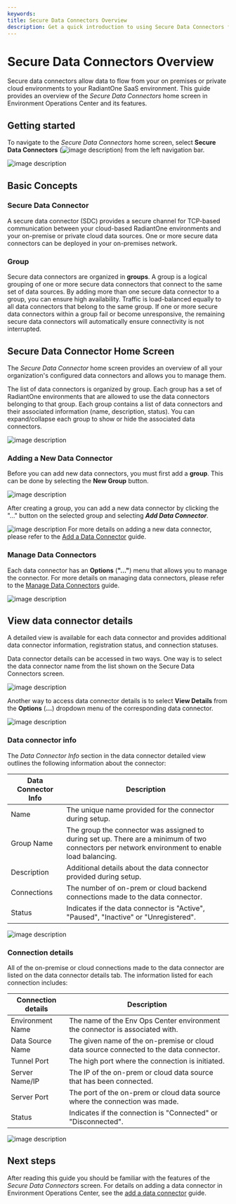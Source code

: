 ```yaml
---
keywords:
title: Secure Data Connectors Overview
description: Get a quick introduction to using Secure Data Connectors for connecting data from sources on-premises or private cloud environments to RadiantOne SaaS.
---
```

# Secure Data Connectors Overview

Secure data connectors allow data to flow from your on premises or private cloud environments to your RadiantOne SaaS environment. This guide provides an overview of the *Secure Data Connectors* home screen in Environment Operations Center and its features. 

## Getting started 

To navigate to the *Secure Data Connectors* home screen, select **Secure Data Connectors** (![image description](images/agent-icon.png)) from the left navigation bar.

![image description](images/secure-data-connectors.png)

## Basic Concepts

### Secure Data Connector

A secure data connector (SDC) provides a secure channel for TCP-based communication between your cloud-based RadiantOne environments and your on-premise or private cloud data sources. One or more secure data connectors can be deployed in your on-premises network.

### Group

Secure data connectors are organized in **groups**. A group is a logical grouping of one or more secure data connectors that connect to the same set of data sources. By adding more than one secure data connector to a group, you can ensure high availability. Traffic is load-balanced equally to all data connectors that belong to the same group. If one or more secure data connectors within a group fail or become unresponsive, the remaining secure data connectors will automatically ensure connectivity is not interrupted. 

## Secure Data Connector Home Screen

The *Secure Data Connector* home screen provides an overview of all your organization's configured data connectors and allows you to manage them.

The list of data connectors is organized by group. Each group has a set of RadiantOne environments that are allowed to use the data connectors belonging to that group.
Each group contains a list of data connectors and their associated information (name, description, status). You can expand/collapse each group to show or hide the associated data connectors.

![image description](images/connector-info-expanded.png)

### Adding a New Data Connector

Before you can add new data connectors, you must first add a **group**. This can be done by selecting the **New Group** button.

![image description](images/new-group.png)

After creating a group, you can add a new data connector by clicking the "..." button on the selected group and selecting ***Add Data Connector***.

![image description](images/add-data-connector.png)
For more details on adding a new data connector, please refer to the [Add a Data Connector](add-data-connector.md) guide.

### Manage Data Connectors

Each data connector has an **Options** (**"..."**) menu that allows you to manage the connector. For more details on managing data connectors, please refer to the [Manage Data Connectors](manage-data-connectors.md) guide.

![image description](images/options.png)

## View data connector details

A detailed view is available for each data connector and provides additional data connector information, registration status, and connection statuses.

Data connector details can be accessed in two ways. One way is to select the data connector name from the list shown on the Secure Data Connectors screen.

![image description](images/select-name.png)

Another way to access data connector details is to select **View Details** from the **Options** (**...**) dropdown menu of the corresponding data connector.

![image description](images/view-details.png)

### Data connector info

The *Data Connector Info* section in the data connector detailed view outlines the following information about the connector:

| Data Connector Info | Description |
| ------------------- | ----------- |
| Name | The unique name provided for the connector during setup. |
| Group Name | The group the connector was assigned to during set up. There are a minimum of two connectors per network environment to enable load balancing.|
| Description | Additional details about the data connector provided during setup. |
| Connections | The number of on-prem or cloud backend connections made to the data connector. |
| Status | Indicates if the data connector is "Active", "Paused", "Inactive" or "Unregistered". |

![image description](images/connector-info.png)

### Connection details

All of the on-premise or cloud connections made to the data connector are listed on the data connector details tab. The information listed for each connection includes:

| Connection details | Description |
| ------------------ | ----------- |
| Environment Name | The name of the Env Ops Center environment the connector is associated with. |
| Data Source Name | The given name of the on-premise or cloud data source connected to the data connector. |
| Tunnel Port | The high port where the connection is initiated. |
| Server Name/IP | The IP of the on-prem or cloud data source that has been connected. |
| Server Port | The port of the on-prem or cloud data source where the connection was made. |
| Status | Indicates if the connection is "Connected" or "Disconnected". |

![image description](images/connections.png)

## Next steps

After reading this guide you should be familiar with the features of the *Secure Data Connectors* screen. For details on adding a data connector in Environment Operations Center, see the [add a data connector](add-data-connector.md) guide.


